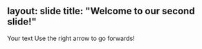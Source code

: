 layout: slide
title: "Welcome to our second slide!"
---
Your text
Use the right arrow to go forwards!
